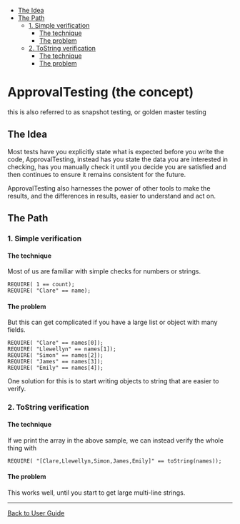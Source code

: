 <!--
This file was generate by MarkdownSnippets.
Source File: /doc/ApprovalTestingConcept.source.md
To change this file edit the source file and then re-run the generation using either the dotnet global tool (https://github.com/SimonCropp/MarkdownSnippets#githubmarkdownsnippets) or using the api (https://github.com/SimonCropp/MarkdownSnippets#running-as-a-unit-test).
-->
<a id="top"></a>

<!-- vscode-markdown-toc -->
* [The Idea](#TheIdea)
* [The Path](#ThePath)
	* [1. Simple verification](#Simpleverification)
		* [The technique](#Thetechnique)
		* [The problem](#Theproblem)
	* [2. ToString verification](#ToStringverification)
		* [The technique](#Thetechnique-1)
		* [The problem](#Theproblem-1)

<!-- vscode-markdown-toc-config
	numbering=false
	autoSave=true
	/vscode-markdown-toc-config -->
<!-- /vscode-markdown-toc -->

# ApprovalTesting (the concept)

this is also referred to as snapshot testing, or golden master testing

## <a name='TheIdea'></a>The Idea
Most tests have you explicitly state what is expected before you write the code,
ApprovalTesting, instead has you state the data you are interested in checking,
has you manually check it until you decide you are satisfied and then continues
to ensure it remains consistent for the future.

ApprovalTesting also harnesses the power of other tools to make
the results, and the differences in results, easier to understand and act on.



## <a name='ThePath'></a>The Path

### <a name='Simpleverification'></a>1. Simple verification

#### <a name='Thetechnique'></a>The technique

Most of us are familiar with simple checks for numbers or strings.
```
REQUIRE( 1 == count);
REQUIRE( "Clare" == name);
```

#### <a name='Theproblem'></a>The problem
But this can get complicated if you have a large list or object with many fields.
```
REQUIRE( "Clare" == names[0]);
REQUIRE( "Llewellyn" == names[1]);
REQUIRE( "Simon" == names[2]);
REQUIRE( "James" == names[3]);
REQUIRE( "Emily" == names[4]);
```

One solution for this is to start writing objects to string that are easier to verify.

### <a name='ToStringverification'></a>2. ToString verification

#### <a name='Thetechnique-1'></a>The technique

If we print the array in the above sample, we can instead verify the whole thing with
```
REQUIRE( "[Clare,Llewellyn,Simon,James,Emily]" == toString(names));
```

#### <a name='Theproblem-1'></a>The problem
This works well, until you start to get large multi-line strings.


---

[Back to User Guide](README.md#top)

